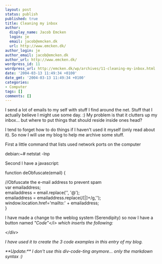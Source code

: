 ```yaml
---
layout: post
status: publish
published: true
title: Cleaning my inbox
author:
  display_name: Jacob Emcken
  login: je
  email: jacob@emcken.dk
  url: http://www.emcken.dk/
author_login: je
author_email: jacob@emcken.dk
author_url: http://www.emcken.dk/
wordpress_id: 11
wordpress_url: http://emcken.dk/wp/archives/11-cleaning-my-inbox.html
date: '2004-03-13 11:49:34 +0100'
date_gmt: '2004-03-13 11:49:34 +0100'
categories:
- Computer
tags: []
comments: []
---
```

<p>I send a lot of emails to my self with stuff I find around the net. Stuff that I actually believe I might use some day. :) My problem is that it clutters up my inbox... but where to put things that should reside inside ones head?</p>
<p>I tend to forget how to do things if I haven't used it myself (only read about it). So now I will use my blog to help me archive some stuff.</p>
<p>First a little command that lists used network ports on the computer</p>
<p>    debian:~# netstat -lnp</p>
<p>Second I have a javascript:</p>
<p>    function deObfuscate(email) {</p>
<p>      &#47;&#47;Obfuscate the e-mail address to prevent spam<br />
      var emailaddress;<br />
      emailaddress = email.replace('', '@');<br />
      emailaddress = emailaddress.replace(&#47;[|]+&#47;g,'');<br />
      window.location.href='mailto:' + emailaddress;<br />
    }</p>
<p>I have made a change to the weblog system (Serendipity) so now I have a button named <i>"Code"<&#47;i> which inserts the following:</p>
<div class='code'><&#47;div></p>
<p>I have used it to create the 3 code examples in this entry of my blog.</p>
<p>**Update:** I don't use this div-code-ting anymore... only the markdown syntax :)</p>
